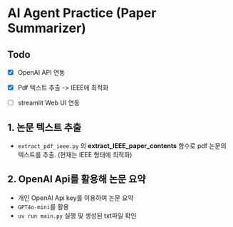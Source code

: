 # AI Agent Practice (Paper Summarizer)

## Todo
- [x] OpenAI API 연동

- [x] Pdf 텍스트 추출 -> IEEE에 최적화

- [ ] streamlit Web UI 연동


## 1. 논문 텍스트 추출
- `extract_pdf_ieee.py` 의 **extract_IEEE_paper_contents** 함수로 pdf 논문의 텍스트를 추출. (현재는 IEEE 형태에 최적화)

## 2. OpenAI Api를 활용해 논문 요약
- 개인 OpenAI Api key를 이용하여 논문 요약
- `GPT4o-mini`를 활용
-  `uv run main.py` 실행 및 생성된 txt파일 확인